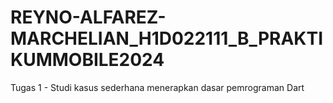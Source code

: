 # REYNO-ALFAREZ-MARCHELIAN_H1D022111_B_PRAKTIKUMMOBILE2024
Tugas 1 - Studi kasus sederhana menerapkan dasar pemrograman Dart
